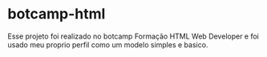 # botcamp-html 
Esse projeto foi realizado no botcamp Formação HTML Web Developer
e foi usado meu proprio perfil como um modelo simples e basico.

